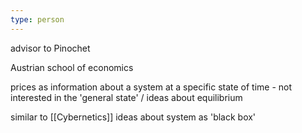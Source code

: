 ```yaml
---
type: person
---
```

advisor to Pinochet

Austrian school of economics

prices as information about a system at a specific state of time - not interested in the 'general state' / ideas about equilibrium 

similar to [[Cybernetics]] ideas about system as 'black box'